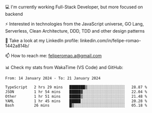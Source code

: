 💻 I'm currently working Full-Stack Developer, but more focused on backend

⚡ Interested in technologies from the JavaScript universe, GO Lang, Serverless, Clean Architecture, DDD, TDD and other design patterns

👥 Take a look at my LinkedIn profile: linkedin.com/in/felipe-romao-1442a814b/

📫 How to reach me: feliperomao.a@gmail.com

📊 Check my stats from WakaTime (VS Code) and GitHub:

<!--START_SECTION:waka-->

```txt
From: 14 January 2024 - To: 21 January 2024

TypeScript   2 hrs 29 mins   ███████▒░░░░░░░░░░░░░░░░░   28.87 %
JSON         1 hr 54 mins    █████▓░░░░░░░░░░░░░░░░░░░   22.04 %
Other        1 hr 51 mins    █████▒░░░░░░░░░░░░░░░░░░░   21.48 %
YAML         1 hr 45 mins    █████░░░░░░░░░░░░░░░░░░░░   20.28 %
Bash         26 mins         █▒░░░░░░░░░░░░░░░░░░░░░░░   05.18 %
```

<!--END_SECTION:waka-->
